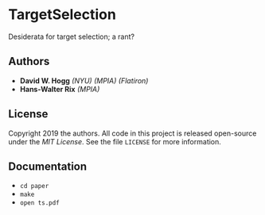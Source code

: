 # TargetSelection

Desiderata for target selection; a rant?

## Authors
- **David W. Hogg** *(NYU) (MPIA) (Flatiron)*
- **Hans-Walter Rix** *(MPIA)*

## License
Copyright 2019 the authors.
All code in this project is released open-source under the *MIT License*.
See the file `LICENSE` for more information.

## Documentation
- `cd paper`
- `make`
- `open ts.pdf`
